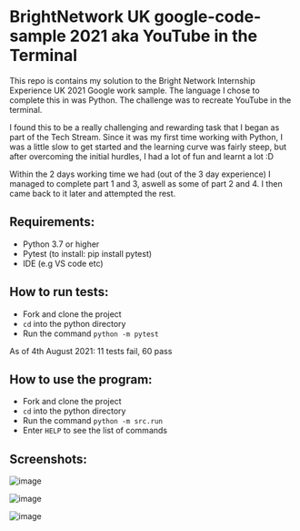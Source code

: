 # BrightNetwork UK google-code-sample 2021 aka YouTube in the Terminal

This repo is contains my solution to the Bright Network Internship Experience UK 2021 Google work sample. The language I chose to complete this in was Python. The challenge was to recreate YouTube in the terminal.

I found this to be a  really challenging and rewarding task that I began as part of the Tech Stream.
Since it was my first time working with Python, I was a little slow to get started and the learning curve was fairly steep, but after overcoming the initial hurdles, I had a lot of fun and learnt a lot :D

Within the 2 days working time we had (out of the 3 day experience) I managed to complete part 1 and 3, aswell as some of part 2 and 4. I then came back to it later and attempted the rest.

## Requirements:
- Python 3.7 or higher
- Pytest (to install: pip install pytest)
- IDE (e.g VS code etc)

## How to run tests:
- Fork and clone the project
- `cd` into the python directory
- Run the command `python -m pytest`

As of 4th August 2021: 11 tests fail, 60 pass

## How to use the program:
- Fork and clone the project
- `cd` into the python directory
- Run the command `python -m src.run`
- Enter `HELP` to see the list of commands

## Screenshots:
![image](https://user-images.githubusercontent.com/75613073/140731955-53d48eeb-d964-4c53-95db-f09e6c2ab13c.png)

![image](https://user-images.githubusercontent.com/75613073/140732730-47e98ef7-acb2-480f-9656-43446e43389d.png)

![image](https://user-images.githubusercontent.com/75613073/140732978-e3e3097e-0e18-4d45-8958-a248a31942a3.png)

